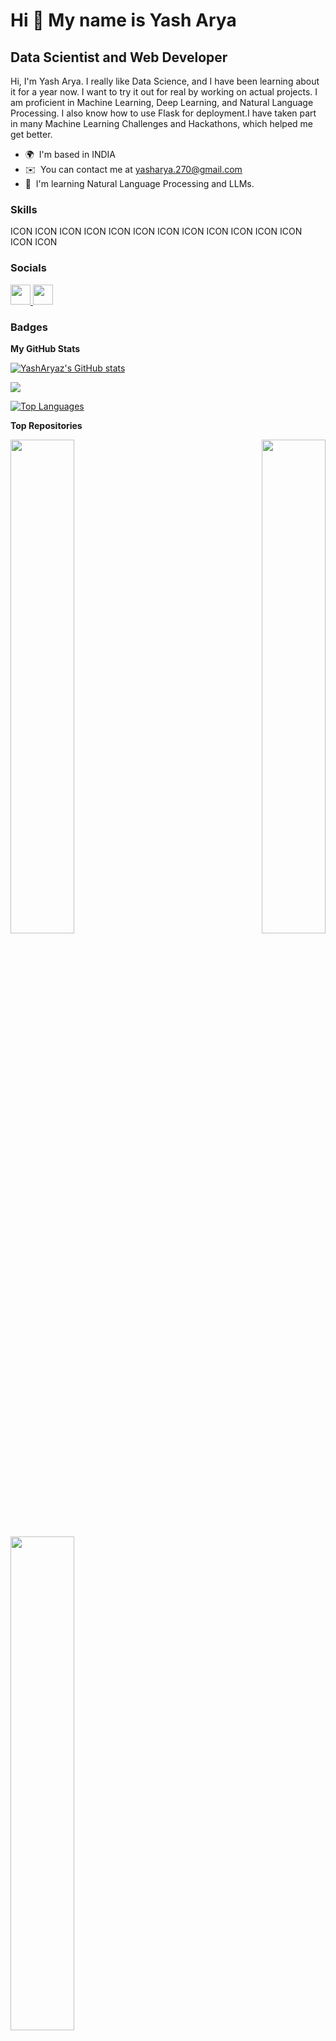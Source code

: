 Hi 👋 My name is Yash Arya
==========================

Data Scientist and Web Developer
--------------------------------

Hi, I'm Yash Arya. I really like Data Science, and I have been learning about it for a year now. I want to try it out for real by working on actual projects. I am proficient in Machine Learning, Deep Learning, and Natural Language Processing. I also know how to use Flask for deployment.I have taken part in many Machine Learning Challenges and Hackathons, which helped me get better.

* 🌍  I'm based in INDIA
* ✉️  You can contact me at [yasharya.270@gmail.com](mailto:yasharya.270@gmail.com)
* 🧠  I'm learning Natural Language Processing and LLMs.

### Skills


<p align="left">
ICON ICON ICON ICON ICON ICON ICON ICON ICON ICON ICON ICON ICON ICON
</p>


### Socials

<p align="left"> <a href="https://www.github.com/YashAryaz" target="_blank" rel="noreferrer"> <picture> <source media="(prefers-color-scheme: dark)" srcset="https://raw.githubusercontent.com/danielcranney/readme-generator/main/public/icons/socials/github-dark.svg" /> <source media="(prefers-color-scheme: light)" srcset="https://raw.githubusercontent.com/danielcranney/readme-generator/main/public/icons/socials/github.svg" /> <img src="https://raw.githubusercontent.com/danielcranney/readme-generator/main/public/icons/socials/github.svg" width="32" height="32" /> </picture> </a> <a href="https://www.linkedin.com/in/yash-arya-0b4493236/" target="_blank" rel="noreferrer"> <picture> <source media="(prefers-color-scheme: dark)" srcset="undefined" /> <source media="(prefers-color-scheme: light)" srcset="https://raw.githubusercontent.com/danielcranney/readme-generator/main/public/icons/socials/linkedin.svg" /> <img src="https://raw.githubusercontent.com/danielcranney/readme-generator/main/public/icons/socials/linkedin.svg" width="32" height="32" /> </picture> </a></p>

### Badges

<b>My GitHub Stats</b>

<a href="http://www.github.com/YashAryaz"><img src="https://github-readme-stats.vercel.app/api?username=YashAryaz&show_icons=true&hide=&count_private=true&title_color=ffffff&text_color=ffffff&icon_color=0891b2&bg_color=1c1917&hide_border=true&show_icons=true" alt="YashAryaz's GitHub stats" /></a>

<a href="http://www.github.com/YashAryaz"><img src="https://github-readme-streak-stats.herokuapp.com/?user=YashAryaz&stroke=ffffff&background=1c1917&ring=ffffff&fire=ffffff&currStreakNum=ffffff&currStreakLabel=ffffff&sideNums=ffffff&sideLabels=ffffff&dates=ffffff&hide_border=true" /></a>

<a href="https://github.com/YashAryaz" align="left"><img src="https://github-readme-stats.vercel.app/api/top-langs/?username=YashAryaz&langs_count=10&title_color=ffffff&text_color=ffffff&icon_color=0891b2&bg_color=1c1917&hide_border=true&locale=en&custom_title=Top%20%Languages" alt="Top Languages" /></a>

<b>Top Repositories</b>

<div width="100%" align="center"><a href="https://github.com/YashAryaz/Malaria-Detection" align="left"><img align="left" width="45%" src="https://github-readme-stats.vercel.app/api/pin/?username=YashAryaz&repo=Malaria-Detection&title_color=ffffff&text_color=ffffff&icon_color=0891b2&bg_color=1c1917&hide_border=true&locale=en" /></a><a href="https://github.com/YashAryaz/Chatbot" align="right"><img align="right" width="45%" src="https://github-readme-stats.vercel.app/api/pin/?username=YashAryaz&repo=Chatbot&title_color=ffffff&text_color=ffffff&icon_color=0891b2&bg_color=1c1917&hide_border=true&locale=en" /></a></div><br /><br /><br /><br /><br /><br /><br />

<br /><br /><br /><br /><br />

<div width="100%" align="center"><a href="https://github.com/YashAryaz/BANK-NIFTY" align="left"><img align="left" width="45%" src="https://github-readme-stats.vercel.app/api/pin/?username=YashAryaz&repo=BANK-NIFTY&title_color=ffffff&text_color=ffffff&icon_color=0891b2&bg_color=1c1917&hide_border=true&locale=en" /></a></div>
